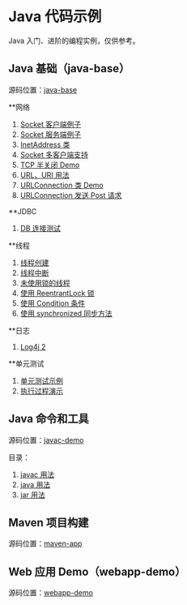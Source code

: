 # Java 代码示例

Java 入门、进阶的编程实例，仅供参考。

## Java 基础（java-base）

源码位置：[java-base](java-base)

**网络

1. [Socket 客户端例子](java-base/src/main/java/chao/example/network/MySocketClient.java)
2. [Socket 服务端例子](java-base/src/main/java/chao/example/network/MySocketServer.java)
3. [InetAddress 类](java-base/src/main/java/chao/example/network/InetAddressDemo.java)
4. [Socket 多客户端支持](java-base/src/main/java/chao/example/network/MultiClientSocket)
5. [TCP 半关闭 Demo](java-base/src/main/java/chao/example/network/HalfCloseDemo.java)
6. [URL、URI 用法](java-base/src/main/java/chao/example/network/UrlDemo.java)
7. [URLConnection 类 Demo](java-base/src/main/java/chao/example/network/UrlConnectionDemo.java)
8. [URLConnection 发送 Post 请求](java-base/src/main/java/chao/example/network/PostForm.java)

**JDBC

1. [ DB 连接测试 ](java-base/src/main/java/chao/example/jdbc/TestDb.java)

**线程

1. [线程创建](src/main/java/chao/example/thread/MyCreateThread)
2. [线程中断](src/main/java/chao/example/thread/MyInterruptThread)
3. [未使用锁的线程](src/main/java/chao/example/thread/MyUnsyncThread)
4. [使用 ReentrantLock 锁](src/main/java/chao/example/thread/MyLockThread)
5. [使用 Condition 条件](src/main/java/chao/example/thread/MyConditionThread)
6. [使用 synchronized 同步方法](src/main/java/chao/example/thread/MySyncThread)

**日志

1. [Log4j 2](src/main/java/chao/example/logging)

**单元测试

1. [单元测试示例](src/test/java/com/xingchaovv/java/example/test/TestDemo1.java)
2. [执行过程演示](src/test/java/com/xingchaovv/java/example/test/TestExecutionProcedure.java)

## Java 命令和工具

源码位置：[javac-demo](javac-demo)

目录：

1. [javac 用法](projects/JavacDemo/javac.md)
2. [java 用法](projects/JavacDemo/java.md)
3. [jar 用法](projects/JavacDemo/jar.md)

## Maven 项目构建

源码位置：[maven-app](maven-app)

## Web 应用 Demo（webapp-demo）

源码位置：[webapp-demo](webapp-demo)
